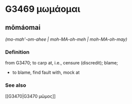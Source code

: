 # G3469 μωμάομαι

## mōmáomai

_(mo-mah'-om-ahee | moh-MA-oh-meh | moh-MA-oh-may)_

### Definition

from G3470; to carp at, i.e., censure (discredit); blame; 

- to blame, find fault with, mock at

### See also

[[G3470|G3470 μῶμος]]

